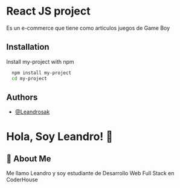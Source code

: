 
# React JS project

Es un e-commerce que tiene como articulos juegos de Game Boy


## Installation

Install my-project with npm

```bash
  npm install my-project
  cd my-project
```
    
## Authors

- [@Leandrosak](https://github.com/LeandroSak)


# Hola, Soy Leandro! 👋


## 🚀 About Me
Me llamo Leandro y soy estudiante de Desarrollo Web Full Stack en CoderHouse

